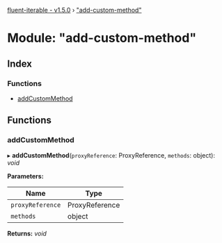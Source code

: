 [fluent-iterable - v1.5.0](../README.md) › ["add-custom-method"](_add_custom_method_.md)

# Module: "add-custom-method"

## Index

### Functions

* [addCustomMethod](_add_custom_method_.md#addcustommethod)

## Functions

###  addCustomMethod

▸ **addCustomMethod**(`proxyReference`: ProxyReference, `methods`: object): *void*

**Parameters:**

Name | Type |
------ | ------ |
`proxyReference` | ProxyReference |
`methods` | object |

**Returns:** *void*
